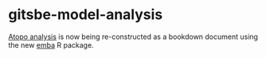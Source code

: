 # gitsbe-model-analysis

[Atopo analysis](https://bblodfon.github.io/gitsbe-model-analysis/atopo/cell-lines-2500/) 
is now being re-constructed as a bookdown document using the new 
[emba](https://github.com/bblodfon/emba) R package.
